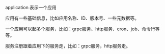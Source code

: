 application 表示一个应用

应用有一些基础信息，比如应用名称、ID、版本号、一些元数据等。

一个应用可以起多个服务，比如：grpc服务、http服务、cron、job、命令行等等。

服务注册跟着应用下的服务走，比如：grpc服务，http服务走。